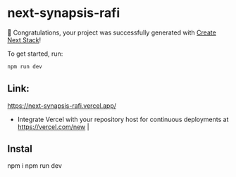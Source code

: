 # next-synapsis-rafi

🎉 Congratulations, your project was successfully generated with [Create Next Stack](https://www.create-next-stack.com/)!

To get started, run:

```bash
npm run dev
```
## Link:

https://next-synapsis-rafi.vercel.app/
- Integrate Vercel with your repository host for continuous deployments at https://vercel.com/new                                                                                                  |

## Instal

npm i
npm run dev

